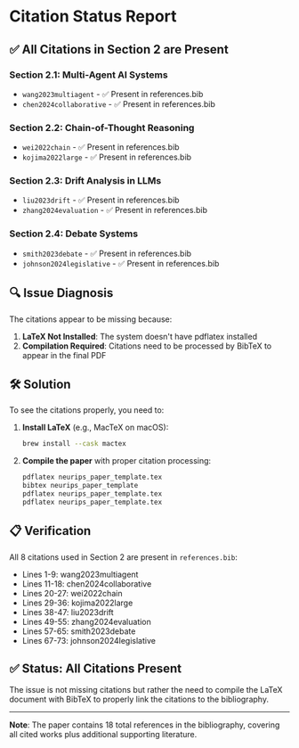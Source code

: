 # Citation Status Report

## ✅ **All Citations in Section 2 are Present**

### **Section 2.1: Multi-Agent AI Systems**
- `wang2023multiagent` - ✅ Present in references.bib
- `chen2024collaborative` - ✅ Present in references.bib

### **Section 2.2: Chain-of-Thought Reasoning**
- `wei2022chain` - ✅ Present in references.bib
- `kojima2022large` - ✅ Present in references.bib

### **Section 2.3: Drift Analysis in LLMs**
- `liu2023drift` - ✅ Present in references.bib
- `zhang2024evaluation` - ✅ Present in references.bib

### **Section 2.4: Debate Systems**
- `smith2023debate` - ✅ Present in references.bib
- `johnson2024legislative` - ✅ Present in references.bib

## 🔍 **Issue Diagnosis**

The citations appear to be missing because:

1. **LaTeX Not Installed**: The system doesn't have pdflatex installed
2. **Compilation Required**: Citations need to be processed by BibTeX to appear in the final PDF

## 🛠️ **Solution**

To see the citations properly, you need to:

1. **Install LaTeX** (e.g., MacTeX on macOS):
   ```bash
   brew install --cask mactex
   ```

2. **Compile the paper** with proper citation processing:
   ```bash
   pdflatex neurips_paper_template.tex
   bibtex neurips_paper_template
   pdflatex neurips_paper_template.tex
   pdflatex neurips_paper_template.tex
   ```

## 📋 **Verification**

All 8 citations used in Section 2 are present in `references.bib`:
- Lines 1-9: wang2023multiagent
- Lines 11-18: chen2024collaborative  
- Lines 20-27: wei2022chain
- Lines 29-36: kojima2022large
- Lines 38-47: liu2023drift
- Lines 49-55: zhang2024evaluation
- Lines 57-65: smith2023debate
- Lines 67-73: johnson2024legislative

## ✅ **Status: All Citations Present**

The issue is not missing citations but rather the need to compile the LaTeX document with BibTeX to properly link the citations to the bibliography.

---

**Note**: The paper contains 18 total references in the bibliography, covering all cited works plus additional supporting literature.
